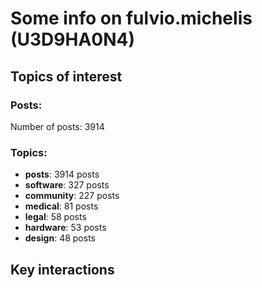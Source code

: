 # Some info on fulvio.michelis (U3D9HA0N4)


## Topics of interest

### Posts: 

Number of posts: 3914

### Topics:

* __posts__: 3914 posts
* __software__: 327 posts
* __community__: 227 posts
* __medical__: 81 posts
* __legal__: 58 posts
* __hardware__: 53 posts
* __design__: 48 posts

## Key interactions 

